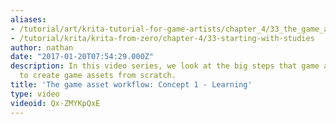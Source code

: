 ```yaml
---
aliases:
- /tutorial/art/krita-tutorial-for-game-artists/chapter_4/33_the_game_asset_workflow_concept_1__learning
- /tutorial/krita/krita-from-zero/chapter-4/33-starting-with-studies
author: nathan
date: "2017-01-20T07:54:29.000Z"
description: In this video series, we look at the big steps that game artists follow
  to create game assets from scratch.
title: 'The game asset workflow: Concept 1 - Learning'
type: video
videoid: Qx-ZMYKpQxE
---
```

